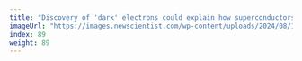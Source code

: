 ```yaml
---
title: "Discovery of 'dark' electrons could explain how superconductors work"
imageUrl: "https://images.newscientist.com/wp-content/uploads/2024/08/16155449/SEI_217584145.jpg?width=788"
index: 89
weight: 89
---
```

